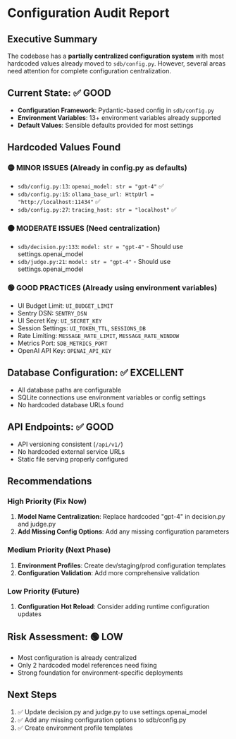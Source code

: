# Configuration Audit Report

## Executive Summary
The codebase has a **partially centralized configuration system** with most hardcoded values already moved to `sdb/config.py`. However, several areas need attention for complete configuration centralization.

## Current State: ✅ GOOD
- **Configuration Framework**: Pydantic-based config in `sdb/config.py`
- **Environment Variables**: 13+ environment variables already supported
- **Default Values**: Sensible defaults provided for most settings

## Hardcoded Values Found

### 🟡 MINOR ISSUES (Already in config.py as defaults)
- `sdb/config.py:13`: `openai_model: str = "gpt-4"` ✅
- `sdb/config.py:15`: `ollama_base_url: HttpUrl = "http://localhost:11434"` ✅
- `sdb/config.py:27`: `tracing_host: str = "localhost"` ✅

### 🟠 MODERATE ISSUES (Need centralization)
- `sdb/decision.py:133`: `model: str = "gpt-4"` - Should use settings.openai_model
- `sdb/judge.py:21`: `model: str = "gpt-4"` - Should use settings.openai_model

### 🟢 GOOD PRACTICES (Already using environment variables)
- UI Budget Limit: `UI_BUDGET_LIMIT`
- Sentry DSN: `SENTRY_DSN`
- UI Secret Key: `UI_SECRET_KEY`
- Session Settings: `UI_TOKEN_TTL`, `SESSIONS_DB`
- Rate Limiting: `MESSAGE_RATE_LIMIT`, `MESSAGE_RATE_WINDOW`
- Metrics Port: `SDB_METRICS_PORT`
- OpenAI API Key: `OPENAI_API_KEY`

## Database Configuration: ✅ EXCELLENT
- All database paths are configurable
- SQLite connections use environment variables or config settings
- No hardcoded database URLs found

## API Endpoints: ✅ GOOD
- API versioning consistent (`/api/v1/`)
- No hardcoded external service URLs
- Static file serving properly configured

## Recommendations

### High Priority (Fix Now)
1. **Model Name Centralization**: Replace hardcoded "gpt-4" in decision.py and judge.py
2. **Add Missing Config Options**: Add any missing configuration parameters

### Medium Priority (Next Phase)
1. **Environment Profiles**: Create dev/staging/prod configuration templates
2. **Configuration Validation**: Add more comprehensive validation

### Low Priority (Future)
1. **Configuration Hot Reload**: Consider adding runtime configuration updates

## Risk Assessment: 🟢 LOW
- Most configuration is already centralized
- Only 2 hardcoded model references need fixing
- Strong foundation for environment-specific deployments

## Next Steps
1. ✅ Update decision.py and judge.py to use settings.openai_model
2. ✅ Add any missing configuration options to sdb/config.py
3. ✅ Create environment profile templates